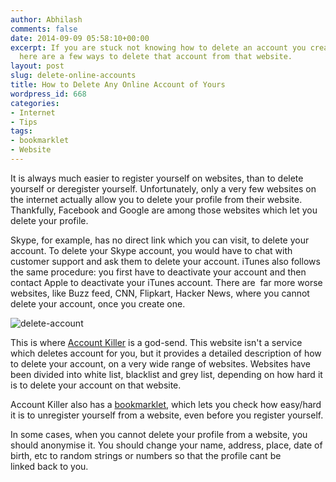 ```yaml
---
author: Abhilash
comments: false
date: 2014-09-09 05:58:10+00:00
excerpt: If you are stuck not knowing how to delete an account you created on a website,
  here are a few ways to delete that account from that website.
layout: post
slug: delete-online-accounts
title: How to Delete Any Online Account of Yours
wordpress_id: 668
categories:
- Internet
- Tips
tags:
- bookmarklet
- Website
---
```


It is always much easier to register yourself on websites, than to delete yourself or deregister yourself. Unfortunately, only a very few websites on the internet actually allow you to delete your profile from their website. Thankfully, Facebook and Google are among those websites which let you delete your profile.

Skype, for example, has no direct link which you can visit, to delete your account. To delete your Skype account, you would have to chat with customer support and ask them to delete your account. iTunes also follows the same procedure: you first have to deactivate your account and then contact Apple to deactivate your iTunes account. There are  far more worse websites, like Buzz feed, CNN, Flipkart, Hacker News, where you cannot delete your account, once you create one.

![delete-account](https://techcovered.github.io/images/pinterest-delete-account.jpg)

This is where [Account Killer](http://www.accountkiller.com/) is a god-send. This website isn't a service which deletes account for you, but it provides a detailed description of how to delete your account, on a very wide range of websites. Websites have been divided into white list, blacklist and grey list, depending on how hard it is to delete your account on that website.

Account Killer also has a [bookmarklet](http://www.accountkiller.com/en/site-check), which lets you check how easy/hard it is to unregister yourself from a website, even before you register yourself.

In some cases, when you cannot delete your profile from a website, you should anonymise it. You should change your name, address, place, date of birth, etc to random strings or numbers so that the profile cant be linked back to you.

